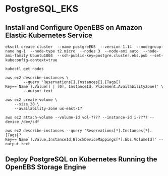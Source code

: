 # PostgreSQL_EKS
## Install and Configure OpenEBS on Amazon Elastic Kubernetes Service
```
eksctl create cluster  --name postgreEKS  --version 1.14  --nodegroup-name ng-1  --node-type t2.micro  --nodes 3  --node-ami auto  --node-ami-family Ubuntu1804  --ssh-public-key=postgre.cluster.eks.pub --set-kubeconfig-context=true
```
```
kubectl get nodes
```
```
aws ec2 describe-instances \
        --query 'Reservations[].Instances[].[Tags[?Key==`Name`].Value[] | [0], InstanceId, Placement.AvailabilityZone]' \
        --output text
```
```
aws ec2 create-volume \
    --size 20 \
    --availability-zone us-east-1?
```
```
aws ec2 attach-volume --volume-id vol-???? --instance-id i-???? --device /dev/sdf
```
```
aws ec2 describe-instances --query 'Reservations[*].Instances[*].[Tags[?Key==`Name`].Value,InstanceId,BlockDeviceMappings[*].Ebs.VolumeId]' --output text
```

## Deploy PostgreSQL on Kubernetes Running the OpenEBS Storage Engine
